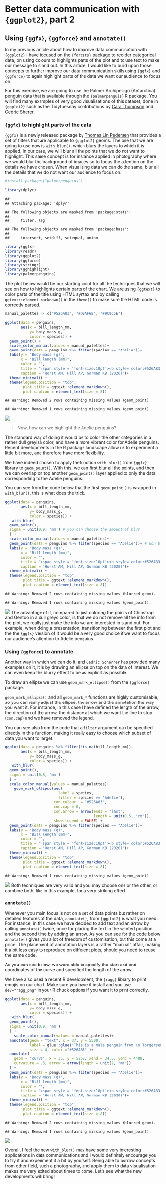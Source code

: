 
# Better data communication with `{ggplot2}`, part 2

## Using `{ggfx}`, `{ggforce}` and `annotate()`

In my previous article about how to improve data communication with
`{ggplot2}` I have focused on the `{forcats}` package to reorder
categorical data, on using colours to highlights parts of the plot and
to use text to make our message to stand out. In this article, I would
like to build upon those concepts to further improve our data
communication skills using `{ggfx}` and `{ggforce}` to again highlight
parts of the data we want our audience to focus on.

For this exercise, we are going to use the Palmer Archipelago
(Antarctica) penguin data that is available through the
`{palmerpenguis}` R package. You will find many examples of very good
visualisations of this dataset, done in `{ggplot2}` such as the
Tidytuesday contributions by [Cara
Thompson](https://github.com/cararthompson/tidytuesdays/blob/master/scripts/202007d_penguins.R)
and [Cedric
Sherer](https://www.behance.net/gallery/101517403/Bill-Dimensions-of-Penguins).

### `{ggfx}` to highlight parts of the data

`{ggfx}` is a newly released package by [Thomas Lin
Pedersen](https://ggfx.data-imaginist.com) that provides a set of
filters that are applicable to `{ggplot2}` geoms. The one that we are
going to use now is `with_blur()`, which blurs the layers to which it is
applied. In our case, we will blur all the points that we do not want to
highlight. This same concept is for instance applied in photography
where we would blur the background of images so to focus the attention
on the details we have chosen. When visualising data we can do the same,
blur all the details that we do not want our audience to focus on.

``` r
#install.packages("palmerpenguins")

library(dplyr)
```

    ## 
    ## Attaching package: 'dplyr'

    ## The following objects are masked from 'package:stats':
    ## 
    ##     filter, lag

    ## The following objects are masked from 'package:base':
    ## 
    ##     intersect, setdiff, setequal, union

``` r
library(ggfx)
library(readr)
library(ggplot2)
library(ggforce)
library(stringr)
library(gghighlight)
library(palmerpenguins)
```

The plot below would be our starting point for all the techniques that
we will see on how to highlights certain parts of the chart. We are
using `{ggtext}` to color parts of the title using HTML syntax and by
calling `ggtext::element_markdown()` in the `theme()` to make sure the
HTML code is correctly parsed.

``` r
manual_palettes <- c("#526A83", "#D9AF6B", "#9C9C5E")

ggplot(data = penguins,
       aes(x = bill_length_mm,
           y= body_mass_g,
           color = species)) +
  geom_point() +
  scale_color_manual(values = manual_palettes)+
  geom_point(data = penguins %>% filter(species == "Adelie"))+
  labs(y = "Body mass (g)",
       x = "Bill length (mm)",
       color = "", 
       title = "<span style = 'font-size:10pt'><b style='color:#526A83'>Adelie</b> penguins have the shortest bill and \n and they are generally<br> a bit lighter than <b style='color:#9C9C5E'>Gentoo</b> penguins </span>",
       caption = "Horst AM, Hill AP, Gorman KB (2020)")+
  theme_minimal() +
  theme(legend.position = "top",
        plot.title = ggtext::element_markdown(),
        plot.caption = element_text(size = 8))
```

    ## Warning: Removed 2 rows containing missing values (geom_point).

    ## Warning: Removed 1 rows containing missing values (geom_point).

![](README_files/figure-gfm/unnamed-chunk-2-1.png)<!-- -->

> Now, how can we highlight the Adelie penguins?

The standard way of doing it would be to color the other categories in a
rather dull greyish color, and have a more vibrant color for Adelie
penguins. Recent developments in the R package landscape allow us to
experiment a little bit more, and therefore have more flexibility.

We have indeed chosen to apply thefunction `with_blur()` from `{ggfx}`
library to `geom_point()`. With this, we can first blur all the points,
and then we can overlap on top another `geom_point()` layer applied to
only the data corresponding to the Adelie penguins.

You can see from the code below that the first `geom_point()` is wrapped
in `with_blur()`, this is what does the trick.

``` r
ggplot(data = penguins,
       aes(x = bill_length_mm,
           y= body_mass_g,
           color = species)) +
   with_blur(
  geom_point(),
  sigma = unit(0.9, 'mm') # you can choose the amount of blur 
  ) +
  scale_color_manual(values = manual_palettes)+
  geom_point(data = penguins %>% filter(species == "Adelie"))+ # non blurred points
  labs(y = "Body mass (g)",
       x = "Bill length (mm)",
       color = "", 
       title = "<span style = 'font-size:10pt'><b style='color:#526A83'>Adelie</b> penguins have the shortest bill and \n and they are generally<br> a bit lighter than <b style='color:#9C9C5E'>Gentoo</b> penguins </span>",
       caption = "Horst AM, Hill AP, Gorman KB (2020)")+
  theme_minimal() +
  theme(legend.position = "top",
        plot.title = ggtext::element_markdown(),
        plot.caption = element_text(size = 8))
```

    ## Warning: Removed 2 rows containing missing values (blurred_geom).

    ## Warning: Removed 1 rows containing missing values (geom_point).

![](README_files/figure-gfm/unnamed-chunk-3-1.png)<!-- --> The advantage
of it, compared to just coloring the points of Chinstrap and Gentoo in a
dull greys color, is that we do not remove all the info from the plot,
we really just make the info we are interested in stand out. For
example, when doing a presentation, transitioning between the first plot
and the the `{ggfx}` version of it would be a very good choice if we
want to focus our audience’s attention to Adelie penguins.

### Using `{ggforce}` to annotate

Another way in which we can do it, and `Cedric Scherrer` has provided
many examples on it, it is by drawing an ellipse on top on the data of
interest. We can even keep the blurry effect to be as explicit as
possible.

To draw an ellipse we can use `geom_mark_ellipse()` from the `{ggforce}`
package.

`geom_mark_ellipse()` and all `geom_mark_*` functions are highly
customisable, so you can really adjust the ellipse, the arrow and the
annotation the way you want it. For instance, in this case I have
defined the length of the arrow, the direction of the arrow, the
distance at which we want the line to stop (`con.cap`) and we have
removed the legend.

You can see also from the code that a `filter` argument can be specified
directly in this function, making it really easy to choose which subset
of data you want to target.

``` r
ggplot(data = penguins %>% filter(!is.na(bill_length_mm)),
       aes(x = bill_length_mm,
           y= body_mass_g,
           color = species)) +
   with_blur(
  geom_point(),
  sigma = unit(0.8, 'mm')
  ) +
  scale_color_manual(values = manual_palettes)+
    geom_mark_ellipse(aes(
                        label = species,
                        filter = species == 'Adelie'),
                      con.colour  = "#526A83",
                      con.cap = 0,
                      con.arrow = arrow(ends = "last",
                                        length = unit(0.5, "cm")),
                      show.legend = FALSE) +
  geom_point(data = penguins %>% filter(species == "Adelie"))+
  labs(y = "Body mass (g)",
       x = "Bill length (mm)",
       color = "", 
       title = "<span style = 'font-size:10pt'><b style='color:#526A83'>Adelie</b> penguins have the shortest bill and \n and they are generally<br> a bit lighter than <b style='color:#9C9C5E'>Gentoo</b> penguins </span>",
       caption = "Horst AM, Hill AP, Gorman KB (2020)")+
  theme_minimal() +
  theme(legend.position = "top",
        plot.title = ggtext::element_markdown(),
        plot.caption = element_text(size = 8))
```

    ## Warning: Removed 1 rows containing missing values (geom_point).

![](README_files/figure-gfm/unnamed-chunk-4-1.png)<!-- --> Both
techniques are very valid and you may choose one or the other, or
combine both, like in this example, for a very striking effect.

### `annotate()`

Whenever you main focus is not on a set of data points but rather on
detailed features of the data, `annotate()`, from `{ggplot2}` is what
you need. For instance, in this case we have decided to add text and an
arrow by calling `annotate()` twice, once for placing the text in the
wanted position and the second time by adding an arrow. As you can see
for the code below `annotate()` gives you a lot of freedom of
customisation, but this come at a price. The placement of annotation
layers is a rather “manual” affair, making it a bit less easy to
reproduce on different plots, should you need to reuse the same code.

As you can see below, we were able to specify the start and end
coordinates of the curve and specified the length of the arrow.

We have also used a recent R development, the `{ragg}` library to print
emojis on our chart. Make sure you have it install and you use
`dev="ragg_png"` in your R chuck options if you want it to print
correctly.

``` r
ggplot(data = penguins,
       aes(x = bill_length_mm,
           y= body_mass_g,
           color = species)) +
   with_blur(
  geom_point(),
  sigma = unit(0.9, 'mm')
  ) +
    scale_color_manual(values = manual_palettes)+
  annotate(geom = "text", x = 37, y = 5500, 
           label = glue::glue("This is a male penguin from \n Torgersen island {emo::ji('penguin')}"), 
           size = 4, color ="#526A83" )+
  annotate(
    geom = "curve", x = 35, y = 5250, xend = 34.5, yend = 4480, 
    curvature = .3, arrow = arrow(length = unit(2, "mm"))
  ) +
  geom_point(data = penguins %>% filter(species == "Adelie"))+
  labs(y = "Body mass (g)",
       x = "Bill length (mm)",
       color = "", 
       title = "<span style = 'font-size:10pt'><b style='color:#526A83'>Adelie</b> penguins have the shortest bill and \n and they are generally<br> a bit lighter than <b style='color:#9C9C5E'>Gentoo</b> penguins </span>",
       caption = "Horst AM, Hill AP, Gorman KB (2020)")+
  theme_minimal() +
  theme(legend.position = "top",
        plot.title = ggtext::element_markdown(),
        plot.caption = element_text(size = 8))
```

    ## Warning: Removed 2 rows containing missing values (blurred_geom).

    ## Warning: Removed 1 rows containing missing values (geom_point).

![](README_files/figure-gfm/unnamed-chunk-5-1.png)<!-- -->

Overall, I feel the new `with_blur()` may have some very interesting
applications in data communications and I would definitely encourage you
to try it and experiment it a bit by yourself. Being able to borrow
concepts from other field, such a photography, and apply them to data
visualisation makes me very exited about times to come. Let’s see what
the new developments will bring\!
